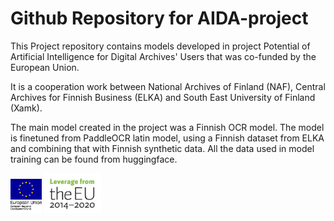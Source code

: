 # Github Repository for AIDA-project

This Project repository contains models developed in project Potential of Artificial Intelligence for Digital Archives' Users that was co-funded by the European Union.

It is a cooperation work between National Archives of Finland (NAF), Central Archives for Finnish Business (ELKA) and South East University of Finland (Xamk).

The main model created in the project was a Finnish OCR model. The model is finetuned from PaddleOCR latin model, using a Finnish dataset from ELKA and combining that with Finnish synthetic data. All the data used in model training can be found from huggingface.

<p float="left">
  <img src="https://github.com/project-AIDA/.github/blob/main/EU_EAKR_EN_vertical_20mm_rgb.png"  width="10%" height="10%">
  <img src="https://github.com/project-AIDA/.github/blob/main/leverageEU_2014_2020_rgb.png"  width="18%" height="18%">
</p>
